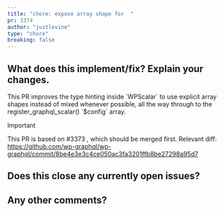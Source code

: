 ```yaml
---
title: "chore: expose array shape for  "
pr: 3374
author: "justlevine"
type: "chore"
breaking: false
---
```


## What does this implement/fix? Explain your changes.

This PR improves the type hinting inside \`WPScalar\` to use explicit array shapes instead of mixed whenever possible, all the way through to the register_graphql_scalar() \`$config\` array.

> [!IMPORTANT]
> This PR is based on #3373 , which should be merged first.
> Relevant diff: https://github.com/wp-graphql/wp-graphql/commit/8be4e3e3c4ce050ac3fa3201ffb8be27298a95d7

## Does this close any currently open issues?



## Any other comments?

